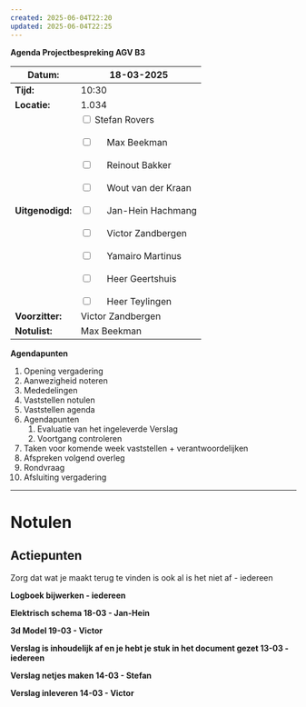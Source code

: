 ```yaml
---
created: 2025-06-04T22:20
updated: 2025-06-04T22:25
---
```

**Agenda Projectbespreking AGV B3**

| **Datum:**       | 18-03-2025                                                                                                                                                                                                                                                                                                                                                                                                                                                                   |
| ---------------- | ---------------------------------------------------------------------------------------------------------------------------------------------------------------------------------------------------------------------------------------------------------------------------------------------------------------------------------------------------------------------------------------------------------------------------------------------------------------------------- |
| **Tijd:**        | 10:30                                                                                                                                                                                                                                                                                                                                                                                                                                                                        |
| **Locatie:**     | 1.034                                                                                                                                                                                                                                                                                                                                                                                                                                                                        |
| **Uitgenodigd:** | <input type="checkbox">      Stefan Rovers<br><br><input type="checkbox">      Max Beekman<br><br><input type="checkbox">      Reinout Bakker<br><br><input type="checkbox">      Wout van der Kraan<br><br><input type="checkbox">      Jan-Hein Hachmang<br><br><input type="checkbox">      Victor Zandbergen<br><br><input type="checkbox">      Yamairo Martinus<br><br><input type="checkbox">      Heer Geertshuis<br><br><input type="checkbox">      Heer Teylingen |
| **Voorzitter:**  | Victor Zandbergen                                                                                                                                                                                                                                                                                                                                                                                                                                                            |
| **Notulist:**    | Max Beekman                                                                                                                                                                                                                                                                                                                                                                                                                                                                  |

**Agendapunten**

1. Opening vergadering
2. Aanwezigheid noteren
3. Mededelingen
4. Vaststellen notulen
5. Vaststellen agenda
6. Agendapunten
	1. Evaluatie van het ingeleverde Verslag
	2. Voortgang controleren
7. Taken voor komende week vaststellen + verantwoordelijken
8. Afspreken volgend overleg
9. Rondvraag
10. Afsluiting vergadering

---

# Notulen

## **Actiepunten**

Zorg dat wat je maakt terug te vinden is ook al is het niet af - iedereen

**Logboek bijwerken -  iedereen**

**Elektrisch schema 18-03 - Jan-Hein**

**3d Model 19-03 - Victor**

**Verslag is inhoudelijk af en je hebt je stuk in het document gezet 13-03 -  iedereen**

**Verslag netjes maken 14-03 - Stefan**

**Verslag inleveren 14-03 - Victor**